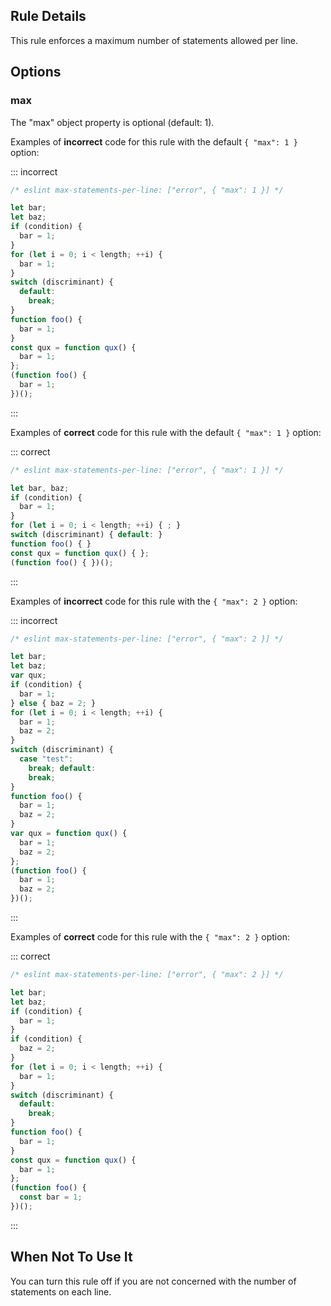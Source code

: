 ## Rule Details

This rule enforces a maximum number of statements allowed per line.

## Options

### max

The "max" object property is optional (default: 1).

Examples of **incorrect** code for this rule with the default `{ "max": 1 }` option:

::: incorrect

```js
/* eslint max-statements-per-line: ["error", { "max": 1 }] */

let bar;
let baz;
if (condition) {
  bar = 1;
}
for (let i = 0; i < length; ++i) {
  bar = 1;
}
switch (discriminant) {
  default:
    break;
}
function foo() {
  bar = 1;
}
const qux = function qux() {
  bar = 1;
};
(function foo() {
  bar = 1;
})();
```

:::

Examples of **correct** code for this rule with the default `{ "max": 1 }` option:

::: correct

```js
/* eslint max-statements-per-line: ["error", { "max": 1 }] */

let bar, baz;
if (condition) {
  bar = 1;
}
for (let i = 0; i < length; ++i) { ; }
switch (discriminant) { default: }
function foo() { }
const qux = function qux() { };
(function foo() { })();
```

:::

Examples of **incorrect** code for this rule with the `{ "max": 2 }` option:

::: incorrect

```js
/* eslint max-statements-per-line: ["error", { "max": 2 }] */

let bar;
let baz;
var qux;
if (condition) {
  bar = 1;
} else { baz = 2; }
for (let i = 0; i < length; ++i) {
  bar = 1;
  baz = 2;
}
switch (discriminant) {
  case "test":
    break; default:
    break;
}
function foo() {
  bar = 1;
  baz = 2;
}
var qux = function qux() {
  bar = 1;
  baz = 2;
};
(function foo() {
  bar = 1;
  baz = 2;
})();
```

:::

Examples of **correct** code for this rule with the `{ "max": 2 }` option:

::: correct

```js
/* eslint max-statements-per-line: ["error", { "max": 2 }] */

let bar;
let baz;
if (condition) {
  bar = 1;
}
if (condition) {
  baz = 2;
}
for (let i = 0; i < length; ++i) {
  bar = 1;
}
switch (discriminant) {
  default:
    break;
}
function foo() {
  bar = 1;
}
const qux = function qux() {
  bar = 1;
};
(function foo() {
  const bar = 1;
})();
```

:::

## When Not To Use It

You can turn this rule off if you are not concerned with the number of statements on each line.
